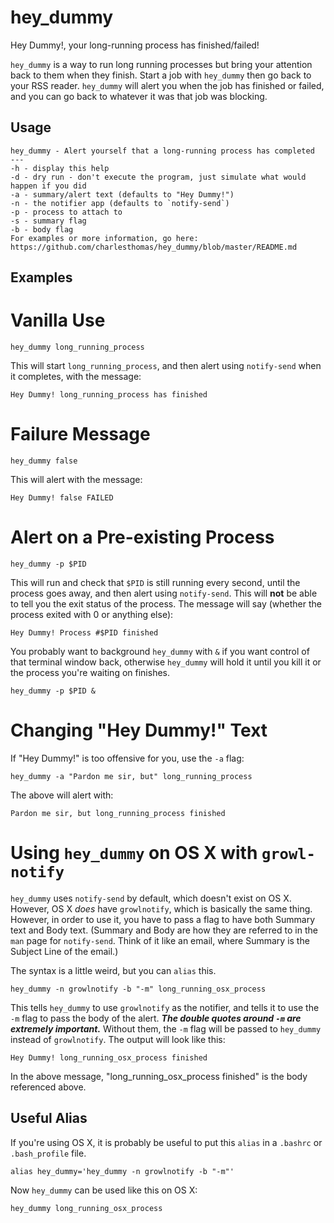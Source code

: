 hey_dummy
=========
Hey Dummy!, your long-running process has finished/failed!

``hey_dummy`` is a way to run long running processes but bring your attention back to them when they finish. Start a job with ``hey_dummy`` then go back to your RSS reader. ``hey_dummy`` will alert you when the job has finished or failed, and you can go back to whatever it was that job was blocking.

Usage
-----

    hey_dummy - Alert yourself that a long-running process has completed
    ---
    -h - display this help
    -d - dry run - don't execute the program, just simulate what would happen if you did
    -a - summary/alert text (defaults to "Hey Dummy!")
    -n - the notifier app (defaults to `notify-send`)
    -p - process to attach to
    -s - summary flag
    -b - body flag
    For examples or more information, go here:
    https://github.com/charlesthomas/hey_dummy/blob/master/README.md

Examples
-----
# Vanilla Use

	hey_dummy long_running_process

This will start ``long_running_process``, and then alert using ``notify-send`` when it completes, with the message:

	Hey Dummy! long_running_process has finished

# Failure Message

	hey_dummy false

This will alert with the message:

	Hey Dummy! false FAILED

# Alert on a Pre-existing Process

	hey_dummy -p $PID

This will run and check that ``$PID`` is still running every second, until the process goes away, and then alert using ``notify-send``. This will **not** be able to tell you the exit status of the process. The message will say (whether the process exited with 0 or anything else):

	Hey Dummy! Process #$PID finished

You probably want to background ``hey_dummy`` with ``&`` if you want control of that terminal window back, otherwise ``hey_dummy`` will hold it until you kill it or the process you're waiting on finishes.

	hey_dummy -p $PID &

# Changing "Hey Dummy!" Text
If "Hey Dummy!" is too offensive for you, use the ``-a`` flag:

	hey_dummy -a "Pardon me sir, but" long_running_process

The above will alert with:

	Pardon me sir, but long_running_process finished

# Using ``hey_dummy`` on OS X with ``growl-notify``
``hey_dummy`` uses ``notify-send`` by default, which doesn't exist on OS X. However, OS X *does* have ``growlnotify``, which is basically the same thing. However, in order to use it, you have to pass a flag to have both Summary text and Body text. (Summary and Body are how they are referred to in the ``man`` page for ``notify-send``. Think of it like an email, where Summary is the Subject Line of the email.)

The syntax is a little weird, but you can ``alias`` this.

	hey_dummy -n growlnotify -b "-m" long_running_osx_process

This tells ``hey_dummy`` to use ``growlnotify`` as the notifier, and tells it to use the ``-m`` flag to pass the body of the alert. ***The double quotes around ``-m`` are extremely important.*** Without them, the ``-m`` flag will be passed to ``hey_dummy`` instead of ``growlnotify``. The output will look like this:

	Hey Dummy! long_running_osx_process finished

In the above message, "long_running_osx_process finished" is the body referenced above.

## Useful Alias
If you're using OS X, it is probably be useful to put this ``alias`` in a ``.bashrc`` or ``.bash_profile`` file.

	alias hey_dummy='hey_dummy -n growlnotify -b "-m"'

Now ``hey_dummy`` can be used like this on OS X:

	hey_dummy long_running_osx_process